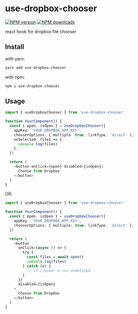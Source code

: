 # use-dropbox-chooser

[![NPM version](https://badgen.net/npm/v/use-dropbox-chooser)](https://npmjs.com/package/use-dropbox-chooser)
[![NPM downloads](https://badgen.net/npm/dm/use-dropbox-chooser)](https://npmjs.com/package/use-dropbox-chooser)

react hook for dropbox file chooser

## Install

with yarn:

```bash
yarn add use-dropbox-chooser
```

with npm:

```bash
npm i use-dropbox-chooser
```

## Usage

```typescript jsx
import { useDropboxChooser } from 'use-dropbox-chooser'

function YourComponent() {
  const { open, isOpen } = useDropboxChooser({
    appKey: 'YOUR_DROPBOX_APP_KEY',
    chooserOptions: { multiple: true, linkType: 'direct' },
    onSelected: files => {
      console.log(files)
    },
  })

  return (
    <button onClick={open} disabled={isOpen}>
      Choose from Dropbox
    </button>
  )
}
```

OR:

```typescript jsx
import { useDropboxChooser } from 'use-dropbox-chooser'

function YourComponent() {
  const { open, isOpen } = useDropboxChooser({
    appKey: 'YOUR_DROPBOX_APP_KEY',
    chooserOptions: { multiple: true, linkType: 'direct' },
  })

  return (
    <button
      onClick={async () => {
        try {
          const files = await open()
          console.log(files)
        } catch (e) {
          // if closed: e === undefined
        }
      }}
      disabled={isOpen}
    >
      Choose from Dropbox
    </button>
  )
}
```
